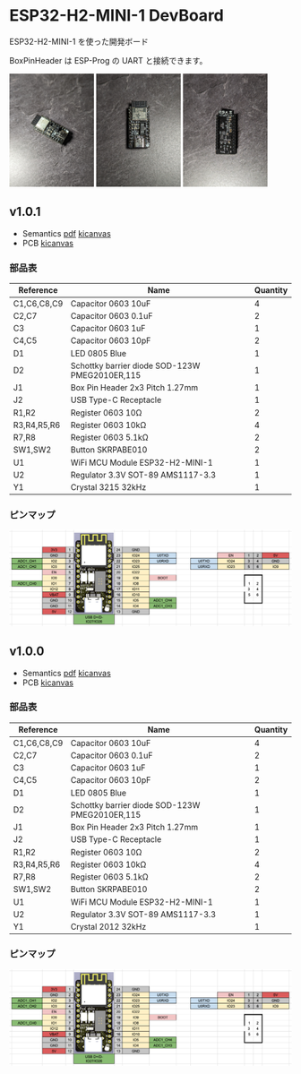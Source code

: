 # ESP32-H2-MINI-1 DevBoard

ESP32-H2-MINI-1 を使った開発ボード

BoxPinHeader は ESP-Prog の UART と接続できます。

<img src="./photo1.jpg" width="30%" /> <img src="./photo2.jpg" width="30%" /> <img src="./photo3.jpg" width="30%" />

## v1.0.1

- Semantics [pdf](./ESP32-H2-MINI-1-basic_v1.0.1_semantics.pdf) [kicanvas](https://kicanvas.org/?github=https%3A%2F%2Fgithub.com%2F74th%2Fesp32-dev-boards%2Fblob%2Fesp32-h2-mini-1-basic%2Fv1.0.1%2FESP32-H2-MINI-1%2Fbasic%2FESP32-H2-MINI-1-basic.kicad_sch)
- PCB [kicanvas](https://kicanvas.org/?github=https%3A%2F%2Fgithub.com%2F74th%2Fesp32-dev-boards%2Fblob%2Fesp32-h2-mini-1-basic%2Fv1.0.1%2FESP32-H2-MINI-1%2Fbasic%2FESP32-H2-MINI-1-basic.kicad_pcb)

### 部品表

| Reference   | Name                                           | Quantity |
| ----------- | ---------------------------------------------- | -------- |
| C1,C6,C8,C9 | Capacitor 0603 10uF                            | 4        |
| C2,C7       | Capacitor 0603 0.1uF                           | 2        |
| C3          | Capacitor 0603 1uF                             | 1        |
| C4,C5       | Capacitor 0603 10pF                            | 2        |
| D1          | LED 0805 Blue                                  | 1        |
| D2          | Schottky barrier diode SOD-123W PMEG2010ER,115 | 1        |
| J1          | Box Pin Header 2x3 Pitch 1.27mm                | 1        |
| J2          | USB Type-C Receptacle                          | 1        |
| R1,R2       | Register 0603 10Ω                              | 2        |
| R3,R4,R5,R6 | Register 0603 10kΩ                             | 4        |
| R7,R8       | Register 0603 5.1kΩ                            | 2        |
| SW1,SW2     | Button SKRPABE010                              | 2        |
| U1          | WiFi MCU Module ESP32-H2-MINI-1                | 1        |
| U2          | Regulator 3.3V SOT-89 AMS1117-3.3              | 1        |
| Y1          | Crystal 3215 32kHz                             | 1        |

### ピンマップ

![](./ESP32-H2-MINI-1_v1.0.0_pinmap.png)

## v1.0.0

- Semantics [pdf](./ESP32-H2-MINI-1-basic_v1.0.0_semantics.pdf) [kicanvas](https://kicanvas.org/?github=https%3A%2F%2Fgithub.com%2F74th%2Fesp32-dev-boards%2Fblob%2Fesp32-h2-mini-1-basic%2Fv1.0.0%2FESP32-H2-MINI-1%2Fbasic%2FESP32-H2-MINI-1-basic.kicad_sch)
- PCB [kicanvas](https://kicanvas.org/?github=https%3A%2F%2Fgithub.com%2F74th%2Fesp32-dev-boards%2Fblob%2Fesp32-h2-mini-1-basic%2Fv1.0.0%2FESP32-H2-MINI-1%2Fbasic%2FESP32-H2-MINI-1-basic.kicad_pcb)

### 部品表

| Reference   | Name                                           | Quantity |
| ----------- | ---------------------------------------------- | -------- |
| C1,C6,C8,C9 | Capacitor 0603 10uF                            | 4        |
| C2,C7       | Capacitor 0603 0.1uF                           | 2        |
| C3          | Capacitor 0603 1uF                             | 1        |
| C4,C5       | Capacitor 0603 10pF                            | 2        |
| D1          | LED 0805 Blue                                  | 1        |
| D2          | Schottky barrier diode SOD-123W PMEG2010ER,115 | 1        |
| J1          | Box Pin Header 2x3 Pitch 1.27mm                | 1        |
| J2          | USB Type-C Receptacle                          | 1        |
| R1,R2       | Register 0603 10Ω                              | 2        |
| R3,R4,R5,R6 | Register 0603 10kΩ                             | 4        |
| R7,R8       | Register 0603 5.1kΩ                            | 2        |
| SW1,SW2     | Button SKRPABE010                              | 2        |
| U1          | WiFi MCU Module ESP32-H2-MINI-1                | 1        |
| U2          | Regulator 3.3V SOT-89 AMS1117-3.3              | 1        |
| Y1          | Crystal 2012 32kHz                             | 1        |

### ピンマップ

![](./ESP32-H2-MINI-1_v1.0.0_pinmap.png)
